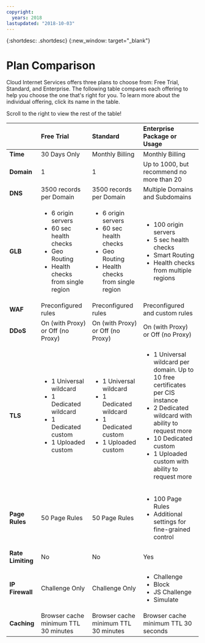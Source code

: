 ```yaml
---
copyright:
  years: 2018
lastupdated: "2018-10-03"
---
```


{:shortdesc: .shortdesc}
{:new_window: target="_blank"}

# Plan Comparison

Cloud Internet Services offers three plans to choose from: Free Trial, Standard, and Enterprise. The following table compares each offering to help you choose the one that's right for you. To learn more about the individual offering, click its name in the table.

Scroll to the right to view the rest of the table!


|         | Free Trial | Standard | Enterprise Package or Usage  
| ------- | :--------- | :------------ | :--------- | 
|**Time**|30 Days Only|Monthly Billing|Monthly Billing|
|**Domain**|1|1|Up to 1000, but recommend no more than 20|
|**DNS**|3500 records per Domain| 3500 records per Domain| Multiple Domains and Subdomains|
|**GLB**|<ul><li>6 origin servers</li><li>60 sec health checks</li><li>Geo Routing</li><li>Health checks from single region</li></ul>|<ul><li>6 origin servers</li><li>60 sec health checks</li><li>Geo Routing</li><li>Health checks from single region</li></ul>|<ul><li>100 origin servers</li><li>5 sec health checks</li><li>Smart Routing</li><li>Health checks from multiple regions</li></ul>|
|**WAF**|Preconfigured rules|Preconfigured rules|Preconfigured and custom rules|
|**DDoS**|On (with Proxy) or Off (no Proxy)|On (with Proxy) or Off (no Proxy)|On (with Proxy) or Off (no Proxy)|
|**TLS**|<ul><li>1 Universal wildcard</li><li>1 Dedicated wildcard</li><li>1 Dedicated custom</li><li>1 Uploaded custom</li></ul>|<ul><li>1 Universal wildcard</li> <li>1 Dedicated wildcard</li><li>1 Dedicated custom</li><li>1 Uploaded custom</li></ul>|<ul><li>1 Universal wildcard per domain. Up to 10 free certificates per CIS instance</li> <li>2 Dedicated wildcard with ability to request more</li><li>10 Dedicated custom</li><li>1 Uploaded custom with ability to request more</li></ul>
|**Page Rules**|50 Page Rules|50 Page Rules|<ul><li>100 Page Rules</li><li>Additional settings for fine-grained control</li></ul> |
|**Rate Limiting**|No|No|Yes|
|**IP Firewall**|Challenge Only|Challenge Only|<ul><li>Challenge</li><li>Block</li><li>JS Challenge</li><li>Simulate</li></ul>|
|**Caching**|Browser cache minimum TTL 30 minutes|Browser cache minimum TTL 30 minutes|Browser cache minimum TTL 30 seconds|




